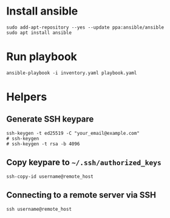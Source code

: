 # Install ansible
```shell
sudo add-apt-repository --yes --update ppa:ansible/ansible
sudo apt install ansible
```

# Run playbook
```shell
ansible-playbook -i inventory.yaml playbook.yaml
```

# Helpers
## Generate SSH keypare
```shell
ssh-keygen -t ed25519 -C "your_email@example.com"
# ssh-keygen
# ssh-keygen -t rsa -b 4096
```

## Copy keypare to `~/.ssh/authorized_keys`
```shell
ssh-copy-id username@remote_host
```

## Connecting to a remote server via SSH
```shell
ssh username@remote_host
```
